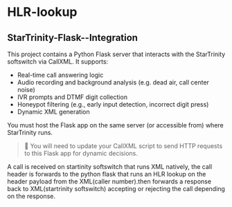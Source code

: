 # HLR-lookup
## StarTrinity-Flask--Integration

This project contains a Python Flask server that interacts with the StarTrinity softswitch via CallXML. It supports:

- Real-time call answering logic
- Audio recording and background analysis (e.g. dead air, call center noise)
- IVR prompts and DTMF digit collection
- Honeypot filtering (e.g., early input detection, incorrect digit press)
- Dynamic XML generation

You must host the Flask app on the same server (or accessible from) where StarTrinity runs.

> 🔧 You will need to update your CallXML script to send HTTP requests to this Flask app for dynamic decisions.

A call is received on startinity softswitch that runs XML natively, the call header is forwards to the python flask that runs an HLR lookup on the  header payload from the XML(caller number).then forwards a response back to XML(startrinity softswitch) accepting or rejecting the call depending on the response.
